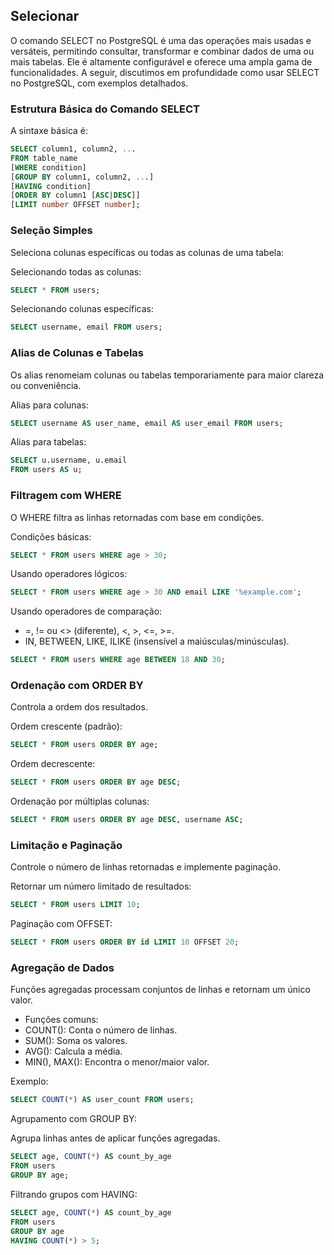 ## Selecionar

O comando SELECT no PostgreSQL é uma das operações mais usadas e versáteis, permitindo consultar, transformar e combinar dados de uma ou mais tabelas. Ele é altamente configurável e oferece uma ampla gama de funcionalidades. A seguir, discutimos em profundidade como usar SELECT no PostgreSQL, com exemplos detalhados.

### Estrutura Básica do Comando SELECT

A sintaxe básica é:

```sql
SELECT column1, column2, ...
FROM table_name
[WHERE condition]
[GROUP BY column1, column2, ...]
[HAVING condition]
[ORDER BY column1 [ASC|DESC]]
[LIMIT number OFFSET number];
```

### Seleção Simples

Seleciona colunas específicas ou todas as colunas de uma tabela:

Selecionando todas as colunas:

```sql
SELECT * FROM users;
```

Selecionando colunas específicas:

```sql
SELECT username, email FROM users;
```

### Alias de Colunas e Tabelas

Os alias renomeiam colunas ou tabelas temporariamente para maior clareza ou conveniência.

Alias para colunas:

```sql
SELECT username AS user_name, email AS user_email FROM users;
```

Alias para tabelas:

```sql
SELECT u.username, u.email 
FROM users AS u;
```

### Filtragem com WHERE

O WHERE filtra as linhas retornadas com base em condições.

Condições básicas:

```sql
SELECT * FROM users WHERE age > 30;
```

Usando operadores lógicos:

```sql
SELECT * FROM users WHERE age > 30 AND email LIKE '%example.com';
```

Usando operadores de comparação:

* =, != ou <> (diferente), <, >, <=, >=.
* IN, BETWEEN, LIKE, ILIKE (insensível a maiúsculas/minúsculas).

```sql
SELECT * FROM users WHERE age BETWEEN 18 AND 30;
```

### Ordenação com ORDER BY

Controla a ordem dos resultados.

Ordem crescente (padrão):

```sql
SELECT * FROM users ORDER BY age;
```

Ordem decrescente:

```sql
SELECT * FROM users ORDER BY age DESC;
```

Ordenação por múltiplas colunas:

```sql
SELECT * FROM users ORDER BY age DESC, username ASC;
```

### Limitação e Paginação

Controle o número de linhas retornadas e implemente paginação.

Retornar um número limitado de resultados:

```sql
SELECT * FROM users LIMIT 10;
```

Paginação com OFFSET:

```sql
SELECT * FROM users ORDER BY id LIMIT 10 OFFSET 20;
```

### Agregação de Dados

Funções agregadas processam conjuntos de linhas e retornam um único valor.

* Funções comuns:
* COUNT(): Conta o número de linhas.
* SUM(): Soma os valores.
* AVG(): Calcula a média.
* MIN(), MAX(): Encontra o menor/maior valor.

Exemplo:

```sql
SELECT COUNT(*) AS user_count FROM users;
```

Agrupamento com GROUP BY:

Agrupa linhas antes de aplicar funções agregadas.

```sql
SELECT age, COUNT(*) AS count_by_age 
FROM users 
GROUP BY age;
```

Filtrando grupos com HAVING:

```sql
SELECT age, COUNT(*) AS count_by_age 
FROM users 
GROUP BY age 
HAVING COUNT(*) > 5;
```